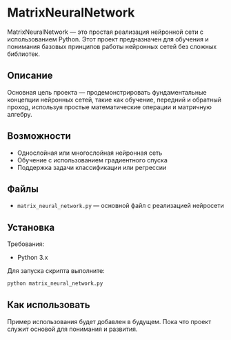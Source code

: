 # MatrixNeuralNetwork

MatrixNeuralNetwork — это простая реализация нейронной сети с использованием Python. Этот проект предназначен для обучения и понимания базовых принципов работы нейронных сетей без сложных библиотек.

## Описание

Основная цель проекта — продемонстрировать фундаментальные концепции нейронных сетей, такие как обучение, передний и обратный проход, используя простые математические операции и матричную алгебру.

## Возможности

- Однослойная или многослойная нейронная сеть
- Обучение с использованием градиентного спуска
- Поддержка задачи классификации или регрессии

## Файлы

- `matrix_neural_network.py` — основной файл с реализацией нейросети

## Установка

Требования:

- Python 3.x

Для запуска скрипта выполните:

```bash
python matrix_neural_network.py
```

## Как использовать

Пример использования будет добавлен в будущем. Пока что проект служит основой для понимания и развития.
